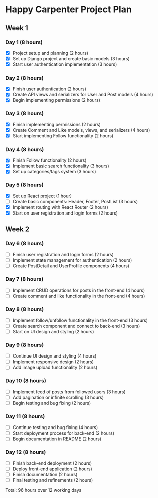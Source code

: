 # Happy Carpenter Project Plan

## Week 1

### Day 1 (8 hours)
- [x] Project setup and planning (2 hours)
- [x] Set up Django project and create basic models (3 hours)
- [x] Start user authentication implementation (3 hours)

### Day 2 (8 hours)
- [x] Finish user authentication (2 hours)
- [x] Create API views and serializers for User and Post models (4 hours)
- [x] Begin implementing permissions (2 hours)

### Day 3 (8 hours)
- [x] Finish implementing permissions (2 hours)
- [x] Create Comment and Like models, views, and serializers (4 hours)
- [x] Start implementing Follow functionality (2 hours)

### Day 4 (8 hours)
- [x] Finish Follow functionality (2 hours)
- [x] Implement basic search functionality (3 hours)
- [x] Set up categories/tags system (3 hours)

### Day 5 (8 hours)
- [x] Set up React project (1 hour)
- [ ] Create basic components: Header, Footer, PostList (3 hours)
- [x] Implement routing with React Router (2 hours)
- [x] Start on user registration and login forms (2 hours)

## Week 2

### Day 6 (8 hours)
- [ ] Finish user registration and login forms (2 hours)
- [ ] Implement state management for authentication (2 hours)
- [ ] Create PostDetail and UserProfile components (4 hours)

### Day 7 (8 hours)
- [ ] Implement CRUD operations for posts in the front-end (4 hours)
- [ ] Create comment and like functionality in the front-end (4 hours)

### Day 8 (8 hours)
- [ ] Implement follow/unfollow functionality in the front-end (3 hours)
- [ ] Create search component and connect to back-end (3 hours)
- [ ] Start on UI design and styling (2 hours)

### Day 9 (8 hours)
- [ ] Continue UI design and styling (4 hours)
- [ ] Implement responsive design (2 hours)
- [ ] Add image upload functionality (2 hours)

### Day 10 (8 hours)
- [ ] Implement feed of posts from followed users (3 hours)
- [ ] Add pagination or infinite scrolling (3 hours)
- [ ] Begin testing and bug fixing (2 hours)

### Day 11 (8 hours)
- [ ] Continue testing and bug fixing (4 hours)
- [ ] Start deployment process for back-end (2 hours)
- [ ] Begin documentation in README (2 hours)

### Day 12 (8 hours)
- [ ] Finish back-end deployment (2 hours)
- [ ] Deploy front-end application (2 hours)
- [ ] Finish documentation (2 hours)
- [ ] Final testing and refinements (2 hours)

Total: 96 hours over 12 working days